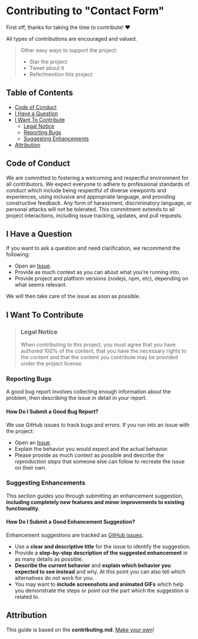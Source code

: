 # Contributing to "Contact Form"

First off, thanks for taking the time to contribute! ❤️

All types of contributions are encouraged and valued.

> Other easy ways to support the project:
>
> - Star the project
> - Tweet about it
> - Refer/mention this project

## Table of Contents

- [Code of Conduct](#code-of-conduct)
- [I Have a Question](#i-have-a-question)
- [I Want To Contribute](#i-want-to-contribute)
  - [Legal Notice](#legal-notice)
  - [Reporting Bugs](#reporting-bugs)
  - [Suggesting Enhancements](#suggesting-enhancements)
- [Attribution](#attribution)

## Code of Conduct

We are committed to fostering a welcoming and respectful environment for all contributors. We expect everyone to adhere to professional standards of conduct which include being respectful of diverse viewpoints and experiences, using inclusive and appropriate language, and providing constructive feedback. Any form of harassment, discriminatory language, or personal attacks will not be tolerated. This commitment extends to all project interactions, including issue tracking, updates, and pull requests.

## I Have a Question

If you want to ask a question and need clarification, we recommend the following:

- Open an [Issue](https://github.com/ionStici/age-calculator-app-fem/issues).
- Provide as much context as you can about what you're running into.
- Provide project and platform versions (nodejs, npm, etc), depending on what seems relevant.

We will then take care of the issue as soon as possible.

## I Want To Contribute

> ### Legal Notice
>
> When contributing to this project, you must agree that you have authored 100% of the content, that you have the necessary rights to the content and that the content you contribute may be provided under the project license.

### Reporting Bugs

A good bug report involves collecting enough information about the problem, then describing the issue in detail in your report.

#### How Do I Submit a Good Bug Report?

We use GitHub issues to track bugs and errors. If you run into an issue with the project:

- Open an [Issue](https://github.com/ionStici/age-calculator-app-fem/issues).
- Explain the behavior you would expect and the actual behavior.
- Please provide as much context as possible and describe the _reproduction steps_ that someone else can follow to recreate the issue on their own.

### Suggesting Enhancements

This section guides you through submitting an enhancement suggestion, **including completely new features and minor improvements to existing functionality**.

#### How Do I Submit a Good Enhancement Suggestion?

Enhancement suggestions are tracked as [GitHub issues](https://github.com/ionStici/age-calculator-app-fem/issues).

- Use a **clear and descriptive title** for the issue to identify the suggestion.
- Provide a **step-by-step description of the suggested enhancement** in as many details as possible.
- **Describe the current behavior** and **explain which behavior you expected to see instead** and why. At this point you can also tell which alternatives do not work for you.
- You may want to **include screenshots and animated GIFs** which help you demonstrate the steps or point out the part which the suggestion is related to.

## Attribution

This guide is based on the **contributing.md**. [Make your own](https://contributing.md/)!
